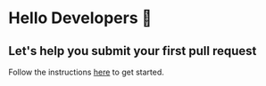 # Hello Developers :wave:
## Let's help you submit your first pull request

Follow the instructions [here](https://trygit.js.org) to get started. 

